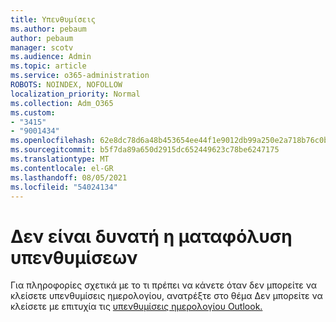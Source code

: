 ```yaml
---
title: Υπενθυμίσεις
ms.author: pebaum
author: pebaum
manager: scotv
ms.audience: Admin
ms.topic: article
ms.service: o365-administration
ROBOTS: NOINDEX, NOFOLLOW
localization_priority: Normal
ms.collection: Adm_O365
ms.custom:
- "3415"
- "9001434"
ms.openlocfilehash: 62e8dc78d6a48b453654ee44f1e9012db99a250e2a718b76c0b9e966a04cace4
ms.sourcegitcommit: b5f7da89a650d2915dc652449623c78be6247175
ms.translationtype: MT
ms.contentlocale: el-GR
ms.lasthandoff: 08/05/2021
ms.locfileid: "54024134"
---
```

# <a name="cannot-dismiss-reminders"></a>Δεν είναι δυνατή η ματαφόλυση υπενθυμίσεων

Για πληροφορίες σχετικά με το τι πρέπει να κάνετε όταν δεν μπορείτε να κλείσετε υπενθυμίσεις ημερολογίου, ανατρέξτε στο θέμα Δεν μπορείτε να κλείσετε με επιτυχία τις [υπενθυμίσεις ημερολογίου Outlook.](https://docs.microsoft.com/exchange/troubleshoot/calendar-reminders/cannot-dismiss-outlook-calendar-reminders)

